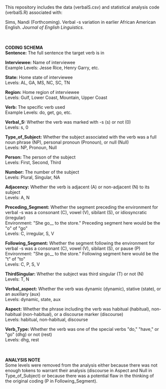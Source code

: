 This repository includes the data (verbalS.csv) and statistical analysis code (verbalS.R) associated with:

Sims, Nandi (Forthcoming). Verbal -s variation in earlier African American English. _Journal of English Linguistics._ 


<br><br>**CODING SCHEMA**
<br>**Sentence:** The full sentence the target verb is in

**Interviewee:** Name of interviewee
      <br>Example Levels: Jesse Rice, Henry Garry, etc.

**State:** Home state of interviewee 
      <br>Levels: AL, GA, MS, NC, SC, TN

**Region:** Home region of interviewee 
      <br>Levels: Gulf, Lower Coast, Mountain, Upper Coast

**Verb:** The specific verb used 
      <br>Example Levels: do, get, go, etc. 

**Verbal_S:** Whether the verb was marked with -s (s) or not (0)
      <br>Levels: s, 0

**Type_of_Subject:** Whether the subject associated with the verb was a full noun phrase (NP), personal pronoun (Pronoun), or null (Null)
      <br>Levels: NP, Pronoun, Null

**Person:** The person of the subject
      <br>Levels: First, Second, Third

**Number:** The number of the subject
      <br>Levels: Plural, Singular, NA

**Adjacency:** Whether the verb is adjacent (A) or non-adjacent (N) to its subject
      <br>Levels: A, N

**Preceding_Segment:** Whether the segment preceding the environment for verbal -s was a consonant (C), vowel (V), sibilant (S), or idiosyncratic (irregular)
      <br>Environment: "She go__ to the store."  Preceding segment here would be the "o" of "go"
      <br>Levels: C, irregular, S, V

**Following_Segment:** Whether the segment following the environment for verbal -s was a consonant (C), vowel (V), sibilant (S), or pause (P)
      <br>Environment: "She go__ to the store."  Following segment here would be the "t" of "to"
      <br>Levels: C, P, S, V

**ThirdSingular:** Whether the subject was third singular (T) or not (N)
      <br>Levels: T, N

**Verbal_aspect:** Whether the verb was dynamic (dynamic), stative (state), or an auxiliary (aux)
      <br>Levels: dynamic, state, aux

**Aspect:** Whether the phrase including the verb was habitual (habitual), non-habitual (non-habitual), or a discourse marker (discourse)
      <br>Levels: habitual, non-habitual, discourse

**Verb_Type:** Whether the verb was one of the special verbs "do," "have," or "go" (dhg) or not (rest)
     <br>Levels: dhg, rest


<br><br>**ANALYSIS NOTE**
<br>Some levels were removed from the analysis either because there was not enough tokens to warrant their analysis (discourse in Aspect and Null in Type_of_Subject) or because there was a potential flaw in the thinking of the original coding (P in Following_Segment).
      
